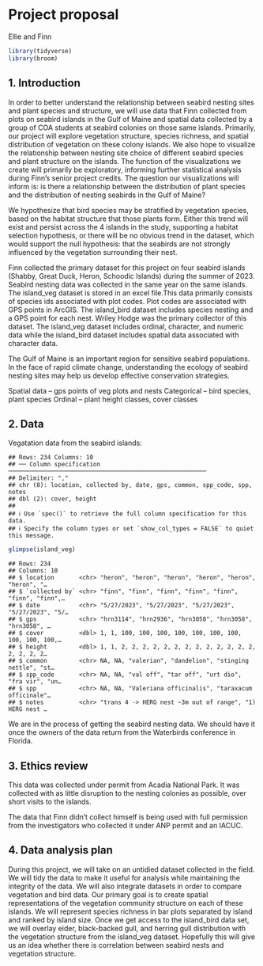 Project proposal
================
Ellie and Finn

``` r
library(tidyverse)
library(broom)
```

## 1. Introduction

In order to better understand the relationship between seabird nesting
sites and plant species and structure, we will use data that Finn
collected from plots on seabird islands in the Gulf of Maine and spatial
data collected by a group of COA students at seabird colonies on those
same islands. Primarily, our project will explore vegetation structure,
species richness, and spatial distribution of vegetation on these colony
islands. We also hope to visualize the relationship between nesting site
choice of different seabird species and plant structure on the islands.
The function of the visualizations we create will primarily be
exploratory, informing further statistical analysis during Finn’s senior
project credits. The question our visualizations will inform is: is
there a relationship between the distribution of plant species and the
distribution of nesting seabirds in the Gulf of Maine?

We hypothesize that bird species may be stratified by vegetation
species, based on the habitat structure that those plants form. Either
this trend will exist and persist across the 4 islands in the study,
supporting a habitat selection hypothesis, or there will be no obvious
trend in the dataset, which would support the null hypothesis: that the
seabirds are not strongly influenced by the vegetation surrounding their
nest.

Finn collected the primary dataset for this project on four seabird
islands (Shabby, Great Duck, Heron, Schoodic Islands) during the summer
of 2023. Seabird nesting data was collected in the same year on the same
islands. The island_veg dataset is stored in an excel file.This data
primarily consists of species ids associated with plot codes. Plot codes
are associated with GPS points in ArcGIS. The island_bird dataset
includes species nesting and a GPS point for each nest. Wriley Hodge was
the primary collector of this dataset. The island_veg dataset includes
ordinal, character, and numeric data while the island_bird dataset
includes spatial data associated with character data.

The Gulf of Maine is an important region for sensitive seabird
populations. In the face of rapid climate change, understanding the
ecology of seabird nesting sites may help us develop effective
conservation strategies.

Spatial data – gps points of veg plots and nests Categorical – bird
species, plant species Ordinal – plant height classes, cover classes

## 2. Data

Vegatation data from the seabird islands:

    ## Rows: 234 Columns: 10
    ## ── Column specification ────────────────────────────────────────────────────────
    ## Delimiter: ","
    ## chr (8): location, collected by, date, gps, common, spp_code, spp, notes
    ## dbl (2): cover, height
    ## 
    ## ℹ Use `spec()` to retrieve the full column specification for this data.
    ## ℹ Specify the column types or set `show_col_types = FALSE` to quiet this message.

``` r
glimpse(island_veg)
```

    ## Rows: 234
    ## Columns: 10
    ## $ location       <chr> "heron", "heron", "heron", "heron", "heron", "heron", "…
    ## $ `collected by` <chr> "finn", "finn", "finn", "finn", "finn", "finn", "finn",…
    ## $ date           <chr> "5/27/2023", "5/27/2023", "5/27/2023", "5/27/2023", "5/…
    ## $ gps            <chr> "hrn3114", "hrn2936", "hrn3058", "hrn3058", "hrn3058", …
    ## $ cover          <dbl> 1, 1, 100, 100, 100, 100, 100, 100, 100, 100, 100, 100,…
    ## $ height         <dbl> 1, 1, 2, 2, 2, 2, 2, 2, 2, 2, 2, 2, 2, 2, 2, 2, 2, 2, 2…
    ## $ common         <chr> NA, NA, "valerian", "dandelion", "stinging nettle", "st…
    ## $ spp_code       <chr> NA, NA, "val off", "tar off", "urt dio", "fra vir", "un…
    ## $ spp            <chr> NA, NA, "Valeriana officinalis", "taraxacum officinale"…
    ## $ notes          <chr> "trans 4 -> HERG nest ~3m out of range", "1) HERG nest …

We are in the process of getting the seabird nesting data. We should
have it once the owners of the data return from the Waterbirds
conference in Florida.

## 3. Ethics review

This data was collected under permit from Acadia National Park. It was
collected with as little disruption to the nesting colonies as possible,
over short visits to the islands.

The data that Finn didn’t collect himself is being used with full
permission from the investigators who collected it under ANP permit and
an IACUC.

## 4. Data analysis plan

During this project, we will take on an untidied dataset collected in
the field. We will tidy the data to make it useful for analysis while
maintaining the integrity of the data. We will also integrate datasets
in order to compare vegetation and bird data. Our primary goal is to
create spatial representations of the vegetation community structure on
each of these islands. We will represent species richness in bar plots
separated by island and ranked by island size. Once we get access to the
island_bird data set, we will overlay eider, black-backed gull, and
herring gull distribution with the vegetation structure from the
island_veg dataset. Hopefully this will give us an idea whether there is
correlation between seabird nests and vegetation structure.
